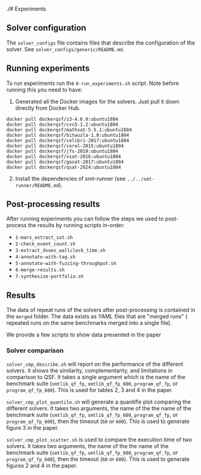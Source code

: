 ./# Experiments

## Solver configuration

The `solver_configs` file contains files that describe the configuration
of the solver. See `solver_configs/generic/README.md`.

## Running experiments

To run experiments run the `0-run_experiments.sh` script.
Note before running this you need to have:

1. Generated all the Docker images for the solvers. Just pull it down directly from Docker Hub.

```
docker pull dockerqsf/z3-4.6.0:ubuntu1804
docker pull dockerqsf/cvc5-1.2:ubuntu1804
docker pull dockerqsf/mathsat-5.5.1:ubuntu1804
docker pull dockerqsf/bitwuzla-1.0:ubuntu1804
docker pull dockerqsf/colibri-2017:ubuntu1804
docker pull dockerqsf/coral-2015:ubuntu1804
docker pull dockerqsf/jfs-2019:ubuntu1804
docker pull dockerqsf/xsat-2016:ubuntu1804
docker pull dockerqsf/gosat-2017:ubuntu1804
docker pull dockerqsf/qsat-2024:ubuntu1804
```

2. Install the dependencies of smt-runner (see `../../smt-runner/README.md`).

## Post-processing results

After running experiments you can follow the steps we used to post-process the
results by running scripts in-order:

- `1-mars_extract_sat.sh`
- `2-check_event_count.sh`
- `3-extract_dsoes_wallclock_time.sh`
- `4-annotate-with-tag.sh`
- `5-annotate-with-fuzzing-throughput.sh`
- `6-merge-results.sh`
- `7-synthesize-portfolio.sh`

## Results

The data of repeat runs of the solvers after post-processing is contained in
the `merged` folder. The data exists as YAML files that are "merged runs" (
repeated runs on the same benchmarks merged into a single file).

We provide a few scripts to show data presented in the paper

### Solver comparison

`solver_cmp_describe.sh` will report on the performance of the different
solvers. It shows the similarity, complementarity, and limitations in
comparison to QSF. It takes a single argument which is the name of
the benchmark suite (`smtlib_qf_fp`, `smtlib_qf_fp_600`, `program_qf_fp`, or `program_qf_fp_600`). This is used for
tables 2, 3 and 4 in the paper.

`solver_cmp_plot_quantile.sh` will generate a quantifle plot comparing the
different solvers. It takes two arguments, the name of the the name of the benchmark
suite (`smtlib_qf_fp`, `smtlib_qf_fp_600`, `program_qf_fp`, or `program_qf_fp_600`), then the timeout (`60` or `600`).  This is used to generate
figure 3 in the paper.

`solver_cmp_plot_scatter.sh` is used to compare the execution time of two
solvers. It takes two arguments, the name of the the name of the benchmark
suite (`smtlib_qf_fp`, `smtlib_qf_fp_600`, `program_qf_fp`, or `program_qf_fp_600`), then the timeout (`60` or `600`). This is used to generate figures 2 and 4 in the
paper.
